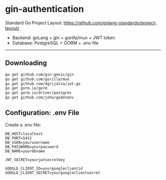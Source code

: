 # gin-authentication
Standard Go Project Layout: https://github.com/golang-standards/project-layout/

- Backend: goLang + gin + gorilla/mux + JWT token
- Database: PostgreSQL + GORM + .env file


________________________________________________________________
## Downloading
```bash
go get github.com/gin-gonic/gin
go get github.com/gorilla/mux
go get github.com/dgrijalva/jwt-go
go get gorm.io/gorm
go get gorm.io/driver/postgres
go get github.com/joho/godotenv
```

## Configuration: .env File
Create a .env file:
```env
DB_HOST=localhost
DB_PORT=5432
DB_USER=yourusername
DB_PASSWORD=yourpassword
DB_NAME=yourdbname

JWT_SECRET=yourjwtsecretkey

GOOGLE_CLIENT_ID=yourgoogleclientid
GOOGLE_CLIENT_SECRET=yourgoogleclientsecret
```
